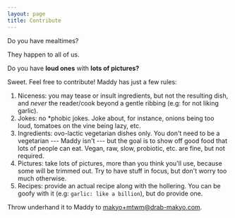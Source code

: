 ```yaml
---
layout: page
title: Contribute
---
```


Do you have mealtimes?

They happen to all of us.

Do you have **loud ones** with **lots of pictures?**

Sweet. Feel free to contribute! Maddy has just a few rules:

1. Niceness: you may tease or insult ingredients, but not the resulting dish, and *never* the reader/cook beyond a gentle ribbing (e.g: for not liking garlic).
2. Jokes: no \*phobic jokes. Joke about, for instance, onions being too loud, tomatoes on the vine being lazy, etc.
3. Ingredients: ovo-lactic vegetarian dishes only. You don't need to be a vegetarian --- Maddy isn't --- but the goal is to show off good food that lots of people can eat. Vegan, raw, slow, probiotic, etc. are fine, but not required.
4. Pictures: take lots of pictures, more than you think you'll use, because some will be trimmed out. Try to have stuff in focus, but don't worry too much otherwise.
5. Recipes: provide an actual recipe along with the hollering. You can be goofy with it (e.g: `garlic: like a billion`), but do provide one.

Throw underhand it to Maddy to <makyo+mtwm@drab-makyo.com>.
